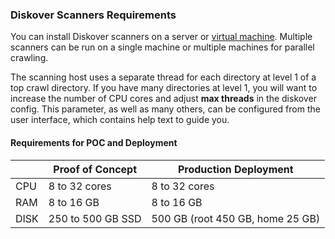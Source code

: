 <p id="requirements_scanners"></p>

### Diskover Scanners Requirements

You can install Diskover scanners on a server or [virtual machine](https://docs.diskoverdata.com/diskover_ova_setup_guide/). Multiple scanners can be run on a single machine or multiple machines for parallel crawling.

The scanning host uses a separate thread for each directory at level 1 of a top crawl directory. If you have many directories at level 1, you will want to increase the number of CPU cores and adjust **max threads** in the diskover config. This parameter, as well as many others, can be configured from the user interface, which contains help text to guide you.

#### Requirements for POC and Deployment

| | Proof of Concept | Production Deployment |
| --- | --- | --- |
| CPU | 8 to 32 cores | 8 to 32 cores |
| RAM | 8 to 16 GB | 8 to 16 GB |
| DISK | 250 to 500 GB SSD | 500 GB (root 450 GB, home 25 GB) |
